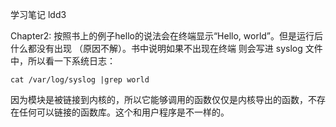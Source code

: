 学习笔记 ldd3

Chapter2:
按照书上的例子hello的说法会在终端显示“Hello, world”。但是运行后什么都没有出现 （原因不解）。书中说明如果不出现在终端 则会写进 syslog 文件中，所以看一下系统日志：

`cat /var/log/syslog |grep world`

因为模块是被链接到内核的，所以它能够调用的函数仅仅是内核导出的函数，不存在任何可以链接的函数库。这个和用户程序是不一样的。
